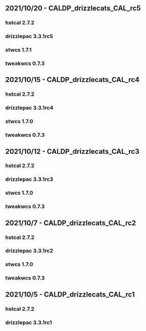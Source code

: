 ## 2021/10/20 - CALDP_drizzlecats_CAL_rc5
### hstcal 2.7.2
### drizzlepac 3.3.1rc5
### stwcs 1.7.1
### tweakwcs 0.7.3

## 2021/10/15 - CALDP_drizzlecats_CAL_rc4
### hstcal 2.7.2
### drizzlepac 3.3.1rc4
### stwcs 1.7.0
### tweakwcs 0.7.3

## 2021/10/12 - CALDP_drizzlecats_CAL_rc3
### hstcal 2.7.2
### drizzlepac 3.3.1rc3
### stwcs 1.7.0
### tweakwcs 0.7.3

## 2021/10/7 - CALDP_drizzlecats_CAL_rc2
### hstcal 2.7.2
### drizzlepac 3.3.1rc2
### stwcs 1.7.0
### tweakwcs 0.7.3

## 2021/10/5 - CALDP_drizzlecats_CAL_rc1
### hstcal 2.7.2
### drizzlepac 3.3.1rc1

